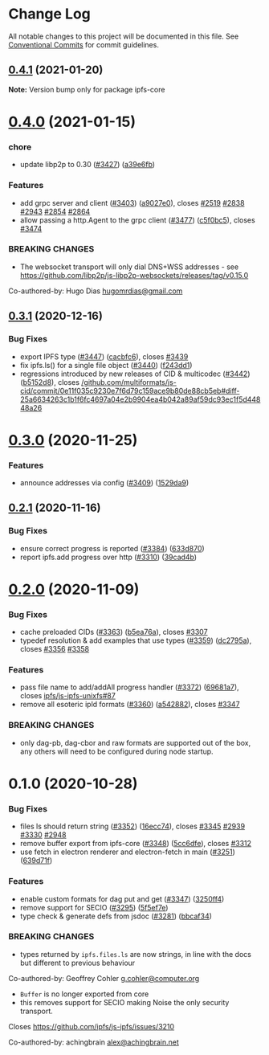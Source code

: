 # Change Log

All notable changes to this project will be documented in this file.
See [Conventional Commits](https://conventionalcommits.org) for commit guidelines.

## [0.4.1](https://github.com/ipfs/js-ipfs/compare/ipfs-core@0.4.0...ipfs-core@0.4.1) (2021-01-20)

**Note:** Version bump only for package ipfs-core





# [0.4.0](https://github.com/ipfs/js-ipfs/compare/ipfs-core@0.3.1...ipfs-core@0.4.0) (2021-01-15)


### chore

* update libp2p to 0.30 ([#3427](https://github.com/ipfs/js-ipfs/issues/3427)) ([a39e6fb](https://github.com/ipfs/js-ipfs/commit/a39e6fb372bf9e7782462b6a4b7530a3f8c9b3f1))


### Features

* add grpc server and client ([#3403](https://github.com/ipfs/js-ipfs/issues/3403)) ([a9027e0](https://github.com/ipfs/js-ipfs/commit/a9027e0ec0cea9a4f34b4f2f52e09abb35237384)), closes [#2519](https://github.com/ipfs/js-ipfs/issues/2519) [#2838](https://github.com/ipfs/js-ipfs/issues/2838) [#2943](https://github.com/ipfs/js-ipfs/issues/2943) [#2854](https://github.com/ipfs/js-ipfs/issues/2854) [#2864](https://github.com/ipfs/js-ipfs/issues/2864)
* allow passing a http.Agent to the grpc client ([#3477](https://github.com/ipfs/js-ipfs/issues/3477)) ([c5f0bc5](https://github.com/ipfs/js-ipfs/commit/c5f0bc5eeee15369b7d02901035b04184a8608d2)), closes [#3474](https://github.com/ipfs/js-ipfs/issues/3474)


### BREAKING CHANGES

* The websocket transport will only dial DNS+WSS addresses - see https://github.com/libp2p/js-libp2p-websockets/releases/tag/v0.15.0

Co-authored-by: Hugo Dias <hugomrdias@gmail.com>





## [0.3.1](https://github.com/ipfs/js-ipfs/compare/ipfs-core@0.3.0...ipfs-core@0.3.1) (2020-12-16)


### Bug Fixes

* export IPFS type ([#3447](https://github.com/ipfs/js-ipfs/issues/3447)) ([cacbfc6](https://github.com/ipfs/js-ipfs/commit/cacbfc6e87eabee0e2a6df2056ac5cc993690a0d)), closes [#3439](https://github.com/ipfs/js-ipfs/issues/3439)
* fix ipfs.ls() for a single file object ([#3440](https://github.com/ipfs/js-ipfs/issues/3440)) ([f243dd1](https://github.com/ipfs/js-ipfs/commit/f243dd1c37fcb9786d77d129cd9b238457d18a15))
* regressions introduced by new releases of CID & multicodec ([#3442](https://github.com/ipfs/js-ipfs/issues/3442)) ([b5152d8](https://github.com/ipfs/js-ipfs/commit/b5152d8cc93ecc8d39fc353ea66d7eaf1661e3c0)), closes [/github.com/multiformats/js-cid/commit/0e11f035c9230e7f6d79c159ace9b80de88cb5eb#diff-25a6634263c1b1f6fc4697a04e2b9904ea4b042a89af59dc93ec1f5d44848a26](https://github.com//github.com/multiformats/js-cid/commit/0e11f035c9230e7f6d79c159ace9b80de88cb5eb/issues/diff-25a6634263c1b1f6fc4697a04e2b9904ea4b042a89af59dc93ec1f5d44848a26)





# [0.3.0](https://github.com/ipfs/js-ipfs/compare/ipfs-core@0.2.1...ipfs-core@0.3.0) (2020-11-25)


### Features

* announce addresses via config ([#3409](https://github.com/ipfs/js-ipfs/issues/3409)) ([1529da9](https://github.com/ipfs/js-ipfs/commit/1529da9bb2f31eeb525584e67a3e0548b4445721))





## [0.2.1](https://github.com/ipfs/js-ipfs/compare/ipfs-core@0.2.0...ipfs-core@0.2.1) (2020-11-16)


### Bug Fixes

* ensure correct progress is reported ([#3384](https://github.com/ipfs/js-ipfs/issues/3384)) ([633d870](https://github.com/ipfs/js-ipfs/commit/633d8704f74534542f54536bc6960528214339a2))
* report ipfs.add progress over http ([#3310](https://github.com/ipfs/js-ipfs/issues/3310)) ([39cad4b](https://github.com/ipfs/js-ipfs/commit/39cad4b76b950ea6a76477fd01f8631b8bd9aa1e))





# [0.2.0](https://github.com/ipfs/js-ipfs/compare/ipfs-core@0.1.0...ipfs-core@0.2.0) (2020-11-09)


### Bug Fixes

* cache preloaded CIDs ([#3363](https://github.com/ipfs/js-ipfs/issues/3363)) ([b5ea76a](https://github.com/ipfs/js-ipfs/commit/b5ea76ad29082fb40e9fc72ef6223039f1ea3be4)), closes [#3307](https://github.com/ipfs/js-ipfs/issues/3307)
* typedef resolution & add examples that use types ([#3359](https://github.com/ipfs/js-ipfs/issues/3359)) ([dc2795a](https://github.com/ipfs/js-ipfs/commit/dc2795a4f3b515683d09967ce611bf87d5e67f86)), closes [#3356](https://github.com/ipfs/js-ipfs/issues/3356) [#3358](https://github.com/ipfs/js-ipfs/issues/3358)


### Features

* pass file name to add/addAll progress handler ([#3372](https://github.com/ipfs/js-ipfs/issues/3372)) ([69681a7](https://github.com/ipfs/js-ipfs/commit/69681a7d7a8434c11f6f10e370e324f5a3d31042)), closes [ipfs/js-ipfs-unixfs#87](https://github.com/ipfs/js-ipfs-unixfs/issues/87)
* remove all esoteric ipld formats ([#3360](https://github.com/ipfs/js-ipfs/issues/3360)) ([a542882](https://github.com/ipfs/js-ipfs/commit/a5428820a5b157fbb298b8eb49978e08157beca3)), closes [#3347](https://github.com/ipfs/js-ipfs/issues/3347)


### BREAKING CHANGES

* only dag-pb, dag-cbor and raw formats are supported out of the box, any others will need to be configured during node startup.





# 0.1.0 (2020-10-28)


### Bug Fixes

* files ls should return string ([#3352](https://github.com/ipfs/js-ipfs/issues/3352)) ([16ecc74](https://github.com/ipfs/js-ipfs/commit/16ecc7485dfbb1f0c827c5f804974bb804f3dafd)), closes [#3345](https://github.com/ipfs/js-ipfs/issues/3345) [#2939](https://github.com/ipfs/js-ipfs/issues/2939) [#3330](https://github.com/ipfs/js-ipfs/issues/3330) [#2948](https://github.com/ipfs/js-ipfs/issues/2948)
* remove buffer export from ipfs-core ([#3348](https://github.com/ipfs/js-ipfs/issues/3348)) ([5cc6dfe](https://github.com/ipfs/js-ipfs/commit/5cc6dfebf96ad9509e7ded175291789e32402eec)), closes [#3312](https://github.com/ipfs/js-ipfs/issues/3312)
* use fetch in electron renderer and electron-fetch in main ([#3251](https://github.com/ipfs/js-ipfs/issues/3251)) ([639d71f](https://github.com/ipfs/js-ipfs/commit/639d71f7ac8f66d9633e753a2a6be927e14a5af0))


### Features

* enable custom formats for dag put and get ([#3347](https://github.com/ipfs/js-ipfs/issues/3347)) ([3250ff4](https://github.com/ipfs/js-ipfs/commit/3250ff453a1d3275cc4ab746f59f9f70abd5cc5f))
* remove support for SECIO ([#3295](https://github.com/ipfs/js-ipfs/issues/3295)) ([5f5ef7e](https://github.com/ipfs/js-ipfs/commit/5f5ef7ee6cc6dc634cc6adbede0602492490a85d))
* type check & generate defs from jsdoc ([#3281](https://github.com/ipfs/js-ipfs/issues/3281)) ([bbcaf34](https://github.com/ipfs/js-ipfs/commit/bbcaf34111251b142273a5675f4754ff68bd9fa0))


### BREAKING CHANGES

* types returned by `ipfs.files.ls` are now strings, in line with the docs but different to previous behaviour

Co-authored-by: Geoffrey Cohler <g.cohler@computer.org>
* `Buffer` is no longer exported from core
* this removes support for SECIO making Noise the only security transport.

Closes https://github.com/ipfs/js-ipfs/issues/3210

Co-authored-by: achingbrain <alex@achingbrain.net>
